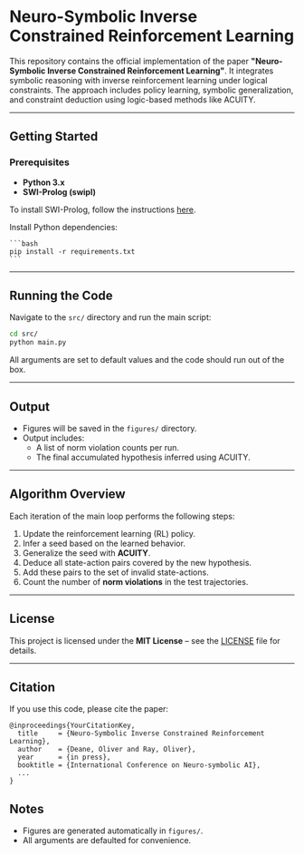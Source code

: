 # Neuro-Symbolic Inverse Constrained Reinforcement Learning

This repository contains the official implementation of the paper **"Neuro-Symbolic Inverse Constrained Reinforcement Learning"**. It integrates symbolic reasoning with inverse reinforcement learning under logical constraints. The approach includes policy learning, symbolic generalization, and constraint deduction using logic-based methods like ACUITY.

---

## Getting Started

### Prerequisites

- **Python 3.x**
- **SWI-Prolog (swipl)**

To install SWI-Prolog, follow the instructions [here](https://www.swi-prolog.org/Download.html).

Install Python dependencies:

    ```bash
    pip install -r requirements.txt
    ```

---

## Running the Code

Navigate to the `src/` directory and run the main script:

```bash
cd src/
python main.py
```

All arguments are set to default values and the code should run out of the box.

---

## Output

- Figures will be saved in the `figures/` directory.
- Output includes:
  - A list of norm violation counts per run.
  - The final accumulated hypothesis inferred using ACUITY.

---

## Algorithm Overview

Each iteration of the main loop performs the following steps:

1. Update the reinforcement learning (RL) policy.
2. Infer a seed based on the learned behavior.
3. Generalize the seed with **ACUITY**.
4. Deduce all state-action pairs covered by the new hypothesis.
5. Add these pairs to the set of invalid state-actions.
6. Count the number of **norm violations** in the test trajectories.

---

## License

This project is licensed under the **MIT License** – see the [LICENSE](LICENSE) file for details.

---

## Citation

If you use this code, please cite the paper:

```
@inproceedings{YourCitationKey,
  title     = {Neuro-Symbolic Inverse Constrained Reinforcement Learning},
  author    = {Deane, Oliver and Ray, Oliver},
  year      = {in press},
  booktitle = {International Conference on Neuro-symbolic AI},
  ...
}
```

## Notes

- Figures are generated automatically in `figures/`.
- All arguments are defaulted for convenience.

